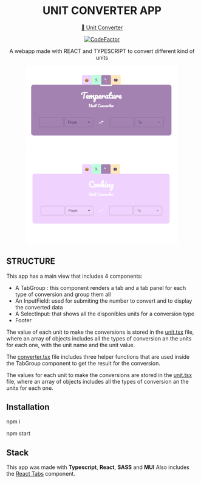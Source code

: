 <div id="header" align="center">
  <h1> UNIT CONVERTER APP </h1>

[🔗 Unit Converter](https://theunitconverter.netlify.app/)

[![CodeFactor](https://www.codefactor.io/repository/github/vivitt/unit-converter/badge)](https://www.codefactor.io/repository/github/vivitt/unit-converter)

<p>A webapp made with REACT and TYPESCRIPT to convert different kind of units</p>
  </div>

<div align="center">
<img src="public/image-01.png" alt="Homepage register light mode" width="400"  />
<img src="public/image-02.png" alt="Homepage register light mode" width="400"  />
</div>

## STRUCTURE

This app has a main view that includes 4 components:

- A TabGroup : this component renders a tab and a tab panel for each type of conversion and group them all
- An InputField: used for submiting the number to convert and to display the converted data
- A SelectInput: that shows all the disponibles units for a conversion type
- Footer

The value of each unit to make the conversions is stored in the [unit.tsx](src/units/unit.tsx) file, where an array of objects includes all the types of conversion an the units for each one, with the unit name and the unit value.

The [converter.tsx](src/converter.tsx) file includes three helper functions that are used inside the TabGroup component to get the result for the conversion.

The values for each unit to make the conversions are stored in the [unit.tsx](src/units/unit.tsx) file, where an array of objects includes all the types of conversion an the units for each one.

## Installation

npm i

npm start

## Stack

This app was made with **Typescript**, **React**, **SASS** and **MUI**
Also includes the [React Tabs](https://www.npmjs.com/package/react-tabs) component.
